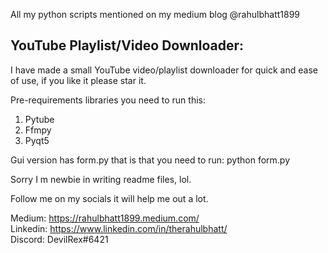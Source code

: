 All my python scripts mentioned on my medium blog @rahulbhatt1899

<h2> YouTube Playlist/Video Downloader: </h2>

I have made a small YouTube video/playlist downloader for quick and ease of use, if you like it please star it.

Pre-requirements libraries you need to run this:
1. Pytube
2. Ffmpy
3. Pyqt5

Gui version has form.py that is that you need to run:
python form.py

Sorry I m newbie in writing readme files, lol.

Follow me on my socials it will help me out a lot.

Medium: https://rahulbhatt1899.medium.com/ <br>
Linkedin: https://www.linkedin.com/in/therahulbhatt/ <br>
Discord: DevilRex#6421 
